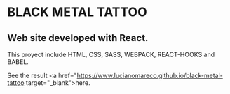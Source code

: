 # BLACK METAL TATTOO

## Web site developed with React.

This proyect include HTML, CSS, SASS, WEBPACK, REACT-HOOKS and BABEL.

See the result <a href="https://www.lucianomareco.github.io/black-metal-tattoo target="_blank">here</a>.
